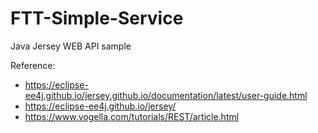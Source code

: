 # FTT-Simple-Service
Java Jersey WEB API sample

Reference:
- https://eclipse-ee4j.github.io/jersey.github.io/documentation/latest/user-guide.html
- https://eclipse-ee4j.github.io/jersey/
- https://www.vogella.com/tutorials/REST/article.html
